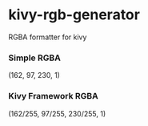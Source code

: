 # kivy-rgb-generator
RGBA formatter for kivy

### Simple RGBA
(162, 97, 230, 1)

### Kivy Framework RGBA
(162/255, 97/255, 230/255, 1)
